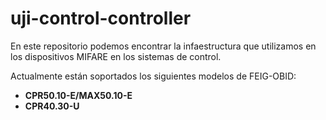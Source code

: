 # uji-control-controller
En este repositorio podemos encontrar la infaestructura que utilizamos en los dispositivos MIFARE en los sistemas de control.

Actualmente están soportados los siguientes modelos de FEIG-OBID:
* **CPR50.10-E/MAX50.10-E**
* **CPR40.30-U**
